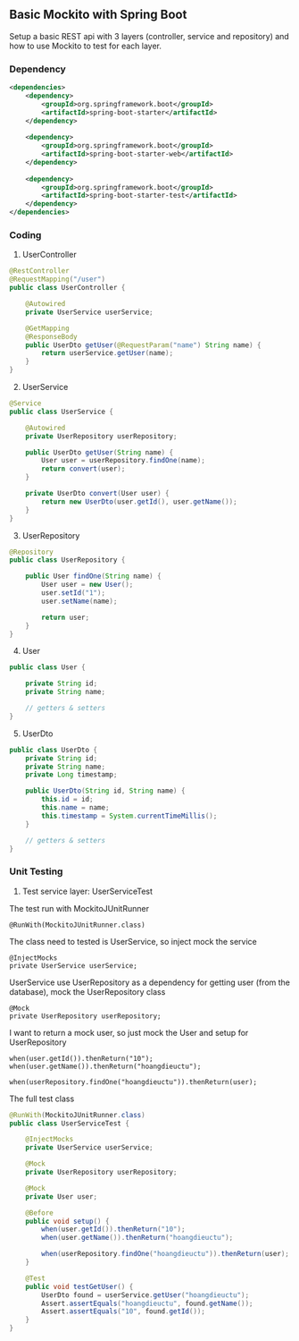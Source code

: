 ## Basic Mockito with Spring Boot ##
Setup a basic REST api with 3 layers (controller, service and repository) and how to use Mockito to test for each layer.

### Dependency ###
```xml
<dependencies>
    <dependency>
        <groupId>org.springframework.boot</groupId>
        <artifactId>spring-boot-starter</artifactId>
    </dependency>
    
    <dependency>
        <groupId>org.springframework.boot</groupId>
        <artifactId>spring-boot-starter-web</artifactId>
    </dependency>
    
    <dependency>
        <groupId>org.springframework.boot</groupId>
        <artifactId>spring-boot-starter-test</artifactId>
    </dependency>
</dependencies>
```

### Coding ###

1. UserController
```java
@RestController
@RequestMapping("/user")
public class UserController {

    @Autowired
    private UserService userService;

    @GetMapping
    @ResponseBody
    public UserDto getUser(@RequestParam("name") String name) {
        return userService.getUser(name);
    }
}
```

2. UserService
```java
@Service
public class UserService {

    @Autowired
    private UserRepository userRepository;

    public UserDto getUser(String name) {
        User user = userRepository.findOne(name);
        return convert(user);
    }

    private UserDto convert(User user) {
        return new UserDto(user.getId(), user.getName());
    }
}
```

3. UserRepository
```java
@Repository
public class UserRepository {

    public User findOne(String name) {
        User user = new User();
        user.setId("1");
        user.setName(name);

        return user;
    }
}
```

4. User
```java
public class User {

    private String id;
    private String name;

    // getters & setters
}
```

5. UserDto
```java
public class UserDto {
    private String id;
    private String name;
    private Long timestamp;

    public UserDto(String id, String name) {
        this.id = id;
        this.name = name;
        this.timestamp = System.currentTimeMillis();
    }

    // getters & setters
}
```

### Unit Testing ###

1. Test service layer: UserServiceTest

The test run with MockitoJUnitRunner
```
@RunWith(MockitoJUnitRunner.class)
```

The class need to tested is UserService, so inject mock the service
```
@InjectMocks
private UserService userService;
```

UserService use UserRepository as a dependency for getting user (from the database), mock the UserRepository class
```
@Mock
private UserRepository userRepository;
```

I want to return a mock user, so just mock the User and setup for UserRepository
```
when(user.getId()).thenReturn("10");
when(user.getName()).thenReturn("hoangdieuctu");

when(userRepository.findOne("hoangdieuctu")).thenReturn(user);
```

The full test class
```java
@RunWith(MockitoJUnitRunner.class)
public class UserServiceTest {

    @InjectMocks
    private UserService userService;

    @Mock
    private UserRepository userRepository;

    @Mock
    private User user;

    @Before
    public void setup() {
        when(user.getId()).thenReturn("10");
        when(user.getName()).thenReturn("hoangdieuctu");

        when(userRepository.findOne("hoangdieuctu")).thenReturn(user);
    }

    @Test
    public void testGetUser() {
        UserDto found = userService.getUser("hoangdieuctu");
        Assert.assertEquals("hoangdieuctu", found.getName());
        Assert.assertEquals("10", found.getId());
    }
}
```